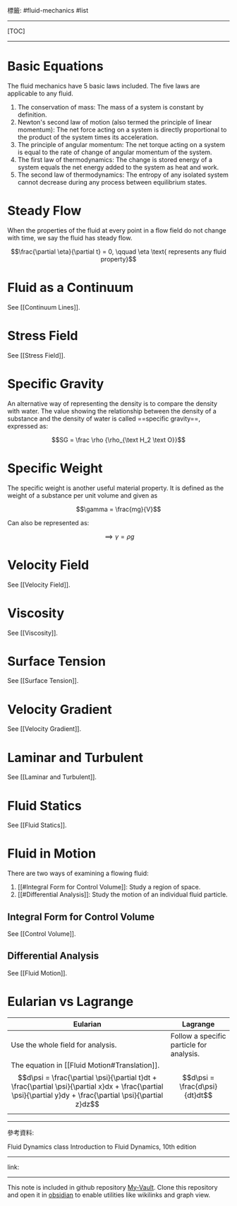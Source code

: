 標籤: #fluid-mechanics #list 

---

[TOC]

---

# Basic Equations

The fluid mechanics have 5 basic laws included. The five laws are applicable to any fluid.

1. The conservation of mass: The mass of a system is constant by definition.
3. Newton's second law of motion (also termed the principle of linear momentum): The net force acting on a system is directly proportional to the product of the system times its acceleration.
4. The principle of angular momentum: The net torque acting on a system is equal to the rate of change of angular momentum of the system.
5. The first law of thermodynamics: The change is stored energy of a system equals the net energy added to the system as heat and work.
6. The second law of thermodynamics: The entropy of any isolated system cannot decrease during any process between equilibrium states.

# Steady Flow

When the properties of the fluid at every point in a flow field do not change with time, we say the fluid has steady flow.

$$\frac{\partial \eta}{\partial t} = 0, \qquad \eta \text{ represents any fluid property}$$

# Fluid as a Continuum

See [[Continuum Lines]].

# Stress Field

See [[Stress Field]].

# Specific Gravity

An alternative way of representing the density is to compare the density with water. The value showing the relationship between the density of a substance and the density of water is called ==specific gravity==, expressed as:

$$SG = \frac \rho {\rho_{\text H_2 \text O}}$$

# Specific Weight

The specific weight is another useful material property. It is defined as the weight of a substance per unit volume and given as

$$\gamma = \frac{mg}{V}$$

Can also be represented as:

$$\implies \gamma = \rho g$$

# Velocity Field

See [[Velocity Field]].

# Viscosity

See [[Viscosity]].

# Surface Tension

See [[Surface Tension]].

# Velocity Gradient

See [[Velocity Gradient]].

# Laminar and Turbulent

See [[Laminar and Turbulent]].

# Fluid Statics

See [[Fluid Statics]].

# Fluid in Motion

There are two ways of examining a flowing fluid:

1. [[#Integral Form for Control Volume]]: Study a region of space.
2. [[#Differential Analysis]]: Study the motion of an individual fluid particle.

## Integral Form for Control Volume

See [[Control Volume]].

## Differential Analysis

See [[Fluid Motion]].

# Eularian vs Lagrange

| Eularian                                                                                                                                                                                                    | Lagrange                                 |
| ----------------------------------------------------------------------------------------------------------------------------------------------------------------------------------------------------------- | ---------------------------------------- |
| Use the whole field for analysis.                                                                                                                                                                           | Follow a specific particle for analysis. |
| The equation in [[Fluid Motion#Translation]]. $$d\psi = \frac{\partial \psi}{\partial t}dt + \frac{\partial \psi}{\partial x}dx + \frac{\partial \psi}{\partial y}dy + \frac{\partial \psi}{\partial z}dz$$ | $$d\psi = \frac{d\psi}{dt}dt$$           | 

---

參考資料:

Fluid Dynamics class
Introduction to Fluid Dynamics, 10th edition

---

link:


---

This note is included in github repository [My-Vault](https://github.com/LittleD3092/My-Vault.git). Clone this repository and open it in [obsidian](https://obsidian.md/) to enable utilities like wikilinks and graph view.